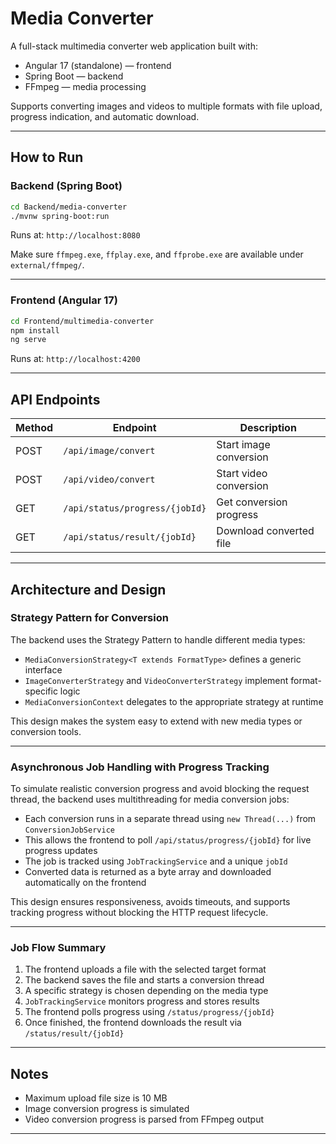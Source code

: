 # Media Converter

A full-stack multimedia converter web application built with:

- Angular 17 (standalone) — frontend  
- Spring Boot — backend  
- FFmpeg — media processing

Supports converting images and videos to multiple formats with file upload, progress indication, and automatic download.

---

## How to Run

### Backend (Spring Boot)

```bash
cd Backend/media-converter
./mvnw spring-boot:run
```

Runs at: `http://localhost:8080`

Make sure `ffmpeg.exe`, `ffplay.exe`, and `ffprobe.exe` are available under `external/ffmpeg/`.

---

### Frontend (Angular 17)

```bash
cd Frontend/multimedia-converter
npm install
ng serve
```

Runs at: `http://localhost:4200`

---

## API Endpoints

| Method | Endpoint                          | Description                    |
|--------|-----------------------------------|--------------------------------|
| POST   | `/api/image/convert`             | Start image conversion         |
| POST   | `/api/video/convert`             | Start video conversion         |
| GET    | `/api/status/progress/{jobId}`   | Get conversion progress        |
| GET    | `/api/status/result/{jobId}`     | Download converted file        |

---

## Architecture and Design

### Strategy Pattern for Conversion

The backend uses the Strategy Pattern to handle different media types:

- `MediaConversionStrategy<T extends FormatType>` defines a generic interface
- `ImageConverterStrategy` and `VideoConverterStrategy` implement format-specific logic
- `MediaConversionContext` delegates to the appropriate strategy at runtime

This design makes the system easy to extend with new media types or conversion tools.

---

### Asynchronous Job Handling with Progress Tracking

To simulate realistic conversion progress and avoid blocking the request thread, the backend uses multithreading for media conversion jobs:

- Each conversion runs in a separate thread using `new Thread(...)` from `ConversionJobService`
- This allows the frontend to poll `/api/status/progress/{jobId}` for live progress updates
- The job is tracked using `JobTrackingService` and a unique `jobId`
- Converted data is returned as a byte array and downloaded automatically on the frontend

This design ensures responsiveness, avoids timeouts, and supports tracking progress without blocking the HTTP request lifecycle.

---

### Job Flow Summary

1. The frontend uploads a file with the selected target format
2. The backend saves the file and starts a conversion thread
3. A specific strategy is chosen depending on the media type
4. `JobTrackingService` monitors progress and stores results
5. The frontend polls progress using `/status/progress/{jobId}`
6. Once finished, the frontend downloads the result via `/status/result/{jobId}`

---

## Notes

- Maximum upload file size is 10 MB
- Image conversion progress is simulated
- Video conversion progress is parsed from FFmpeg output

---


